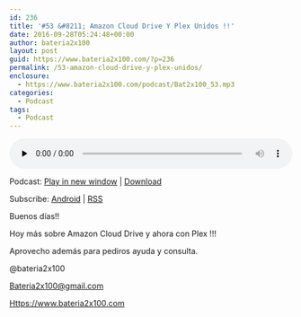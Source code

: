 ```yaml
---
id: 236
title: '#53 &#8211; Amazon Cloud Drive Y Plex Unidos !!'
date: 2016-09-28T05:24:48+00:00
author: bateria2x100
layout: post
guid: https://www.bateria2x100.com/?p=236
permalink: /53-amazon-cloud-drive-y-plex-unidos/
enclosure:
  - https://www.bateria2x100.com/podcast/Bat2x100_53.mp3
categories:
  - Podcast
tags:
  - Podcast
---
```

<div class="powerpress_player" id="powerpress_player_5902">
  <audio class="wp-audio-shortcode" id="audio-236-55" preload="none" style="width: 100%;" controls="controls"><source type="audio/mpeg" src="https://www.bateria2x100.com/podcast/Bat2x100_53.mp3?_=55" /><a href="https://www.bateria2x100.com/podcast/Bat2x100_53.mp3">https://www.bateria2x100.com/podcast/Bat2x100_53.mp3</a></audio>
</div>

<p class="powerpress_links powerpress_links_mp3">
  Podcast: <a href="https://www.bateria2x100.com/podcast/Bat2x100_53.mp3" class="powerpress_link_pinw" target="_blank" title="Play in new window" onclick="return powerpress_pinw('https://www.bateria2x100.com/?powerpress_pinw=236-podcast');" rel="nofollow">Play in new window</a> | <a href="https://www.bateria2x100.com/podcast/Bat2x100_53.mp3" class="powerpress_link_d" title="Download" rel="nofollow" download="Bat2x100_53.mp3">Download</a>
</p>

<p class="powerpress_links powerpress_subscribe_links">
  Subscribe: <a href="https://subscribeonandroid.com/www.bateria2x100.com/feed/podcast/" class="powerpress_link_subscribe powerpress_link_subscribe_android" title="Subscribe on Android" rel="nofollow">Android</a> | <a href="https://www.bateria2x100.com/feed/podcast/" class="powerpress_link_subscribe powerpress_link_subscribe_rss" title="Subscribe via RSS" rel="nofollow">RSS</a>
</p>

Buenos días!!

Hoy más sobre Amazon Cloud Drive y ahora con Plex !!! 

Aprovecho además para pediros ayuda y consulta.

@bateria2x100
  
<Bateria2x100@gmail.com>
  
<Https://www.bateria2x100.com>